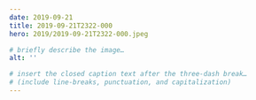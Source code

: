 ```yaml
---
date: 2019-09-21
title: 2019-09-21T2322-000
hero: 2019/2019-09-21T2322-000.jpeg

# briefly describe the image…
alt: ''

# insert the closed caption text after the three-dash break…
# (include line-breaks, punctuation, and capitalization)
---
```

